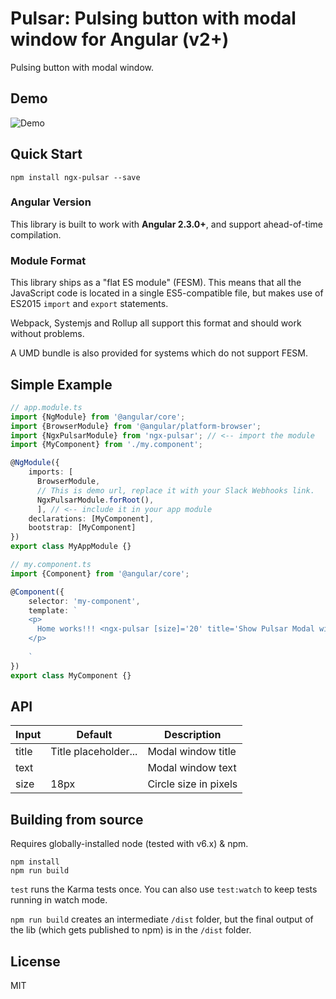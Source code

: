 # Pulsar: Pulsing button with modal window for Angular (v2+)

Pulsing button with modal window.

## Demo

![Demo](https://media.giphy.com/media/l41JGqnZJSR9N3WRG/giphy.gif "Demo")


## Quick Start

```
npm install ngx-pulsar --save
```

### Angular Version

This library is built to work with **Angular 2.3.0+**, and support ahead-of-time compilation.

### Module Format

This library ships as a "flat ES module" (FESM). This means that all the JavaScript code is located in a single ES5-compatible file, but makes use of ES2015 `import` and `export` statements.

Webpack, Systemjs and Rollup all support this format and should work without problems.

A UMD bundle is also provided for systems which do not support FESM.

## Simple Example

```TypeScript
// app.module.ts
import {NgModule} from '@angular/core';
import {BrowserModule} from '@angular/platform-browser';
import {NgxPulsarModule} from 'ngx-pulsar'; // <-- import the module
import {MyComponent} from './my.component';

@NgModule({
    imports: [
      BrowserModule,
      // This is demo url, replace it with your Slack Webhooks link.
      NgxPulsarModule.forRoot(),
      ], // <-- include it in your app module
    declarations: [MyComponent],
    bootstrap: [MyComponent]
})
export class MyAppModule {}
```

```TypeScript
// my.component.ts
import {Component} from '@angular/core';

@Component({
    selector: 'my-component',
    template: `
    <p>
      Home works!!! <ngx-pulsar [size]='20' title='Show Pulsar Modal window'></ngx-pulsar>
    </p>
       
    `
})
export class MyComponent {}
```

## API

| Input | Default | Description |
| --- | --- | --- | 
|  title | Title placeholder... | Modal window title |
|  text | | Modal window text  |
|  size | 18px | Circle size in pixels |


## Building from source

Requires globally-installed node (tested with v6.x) & npm. 

```
npm install
npm run build 
```
`test` runs the Karma tests once. You can also use `test:watch` to keep tests running in watch mode.

`npm run build` creates an intermediate `/dist` folder, but the final output of the lib (which gets published to npm) is in the `/dist` folder.

## License

MIT

